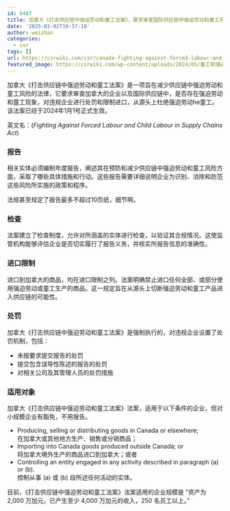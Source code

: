 ```yaml
---
id: 6487
title: 加拿大《打击供应链中强迫劳动和童工法案》，要求审查国际供应链中强迫劳动和童工风险
date: '2025-01-02T10:37:18'
author: weizhan
categories:
  - csr
tags: []
url: https://csrwiki.com/csr/canada-fighting-against-forced-labour-and-child-labour-in-supply-chains-act
featured_image: https://csrwiki.com/wp-content/uploads/2024/05/童工和强迫劳工.webp
---
```


加拿大《打击供应链中强迫劳动和童工法案》是一项旨在减少供应链中强迫劳动和童工风险的法律，它要求审查加拿大的企业以及国际供应链中，是否存在强迫劳动和童工现象，对违规企业进行处罚和限制进口，从源头上杜绝强迫劳动he童工。该法案已经于2024年1月1号正式生效。

英文名：(*Fighting Against Forced Labour and Child Labour in Supply Chains Act*)

### 报告

相关实体必须编制年度报告，阐述其在预防和减少供应链中强迫劳动和童工风险方面，采取了哪些具体措施和行动。这些报告需要详细说明企业为识别、消除和防范这些风险所实施的政策和程序。

法规甚至规定了报告最多不超过10页纸，细节啊。

### 检查

法案建立了检查制度，允许对所涵盖的实体进行检查，以验证其合规情况。这使监管机构能够评估企业是否切实履行了报告义务，并核实所报告信息的准确性。

### 进口限制

进口到加拿大的商品，均在进口限制之列。法案明确禁止进口任何全部、或部分使用强迫劳动或童工生产的商品。这一规定旨在从源头上切断强迫劳动和童工产品进入供应链的可能性。

### 处罚

加拿大《打击供应链中强迫劳动和童工法案》是强制执行的，对违规企业设置了处罚机制，包括：

- 未按要求提交报告的处罚
- 提交包含误导性陈述的报告的处罚
- 对相关公司及其管理人员的处罚措施

### 适用对象

加拿大《打击供应链中强迫劳动和童工法案》法案，适用于以下条件的企业，但对小规模企业有豁免，不用报告。

- Producing, selling or distributing goods in Canada or elsewhere;\
  在加拿大或其他地方生产、销售或分销商品；
- Importing into Canada goods produced outside Canada; or\
  将加拿大境外生产的商品进口到加拿大；或者
- Controlling an entity engaged in any activity described in paragraph (a) or (b).\
  控制从事 (a) 或 (b) 段所述任何活动的实体。

目前，《打击供应链中强迫劳动和童工法案》法案适用的企业规模是 “资产为 2,000 万加元，已产生至少 4,000 万加元的收入，250 名员工以上。”
